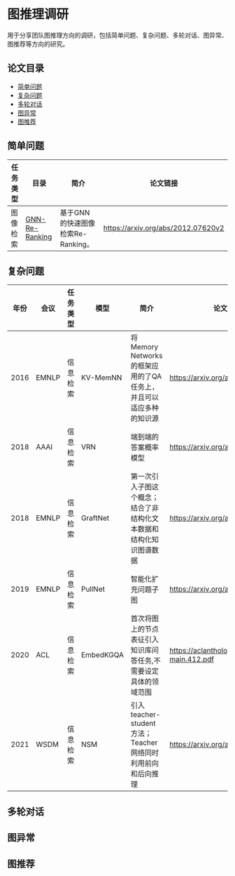 # 图推理调研

用于分享团队图推理方向的调研，包括简单问题、复杂问题、多轮对话、图异常、图推荐等方向的研究。

## 论文目录
* [简单问题](#简单问题)
* [复杂问题](#复杂问题)
* [多轮对话](#多轮对话)
* [图异常](#图异常)
* [图推荐](#图推荐)

## 简单问题
| 任务类型     | 目录                                                         | 简介                                                         | 论文链接 |
| ------------ | ------------------------------------------------------------ | ------------------------------------------------------------ | -------- |
| 图像检索 | [GNN-Re-Ranking](CV/GNN-Re-Ranking/) | 基于GNN的快速图像检索Re-Ranking。 | https://arxiv.org/abs/2012.07620v2 |


## 复杂问题
| 年份     | 会议     |任务类型     | 模型          | 简介       | 论文链接 |  
| ------------ | ------------ | ------------ |------------------ | --------------------- | -------- |
| 2016 | EMNLP | 信息检索 | KV-MemNN | 将Memory Networks的框架应用的了QA任务上，并且可以适应多种的知识源 | https://arxiv.org/abs/1606.03126 |
| 2018 | AAAI | 信息检索 | VRN |端到端的答案概率模型 | https://arxiv.org/abs/1709.04071 |
| 2018 | EMNLP | 信息检索 | GraftNet | 第一次引入子图这个概念；结合了非结构化文本数据和结构化知识图谱数据 | https://arxiv.org/abs/1809.00782|
| 2019 | EMNLP |  信息检索| PullNet |智能化扩充问题子图| https://arxiv.org/abs/1904.09537 |
| 2020 | ACL | 信息检索 | EmbedKGQA |首次将图上的节点表征引入知识库问答任务,不需要设定具体的领域范围| https://aclanthology.org/2020.acl-main.412.pdf |
| 2021 | WSDM | 信息检索 | NSM |引入teacher-student方法；Teacher网络同时利用前向和后向推理| https://arxiv.org/abs/2101.03737 |



## 多轮对话

## 图异常

## 图推荐
